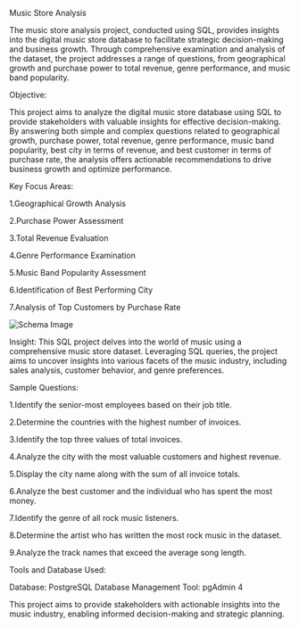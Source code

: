 Music Store Analysis

The music store analysis project, conducted using SQL, provides insights into the digital music store database to facilitate strategic decision-making and business growth. Through comprehensive examination and analysis of the dataset, the project addresses a range of questions, from geographical growth and purchase power to total revenue, genre performance, and music band popularity.

Objective:

This project aims to analyze the digital music store database using SQL to provide stakeholders with valuable insights for effective decision-making. By answering both simple and complex questions related to geographical growth, purchase power, total revenue, genre performance, music band popularity, best city in terms of revenue, and best customer in terms of purchase rate, the analysis offers actionable recommendations to drive business growth and optimize performance.

Key Focus Areas:

1.Geographical Growth Analysis

2.Purchase Power Assessment

3.Total Revenue Evaluation

4.Genre Performance Examination

5.Music Band Popularity Assessment

6.Identification of Best Performing City

7.Analysis of Top Customers by Purchase Rate

![Schema Image](C:\Users\Admin\Downloads)

Insight: This SQL project delves into the world of music using a comprehensive music store dataset. Leveraging SQL queries, the project aims to uncover insights into various facets of the music industry, including sales analysis, customer behavior, and genre preferences.

Sample Questions:

1.Identify the senior-most employees based on their job title.

2.Determine the countries with the highest number of invoices.

3.Identify the top three values of total invoices.

4.Analyze the city with the most valuable customers and highest revenue.

5.Display the city name along with the sum of all invoice totals.

6.Analyze the best customer and the individual who has spent the most money.

7.Identify the genre of all rock music listeners.

8.Determine the artist who has written the most rock music in the dataset.

9.Analyze the track names that exceed the average song length.

Tools and Database Used:

Database: PostgreSQL Database Management Tool: pgAdmin 4

This project aims to provide stakeholders with actionable insights into the music industry, enabling informed decision-making and strategic planning.

